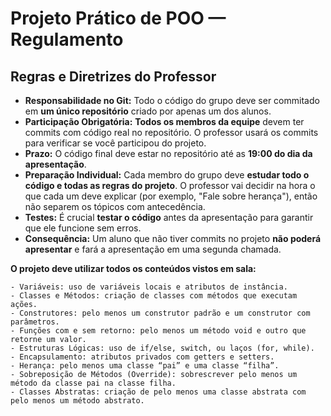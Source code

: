 # Projeto Prático de POO — Regulamento

## Regras e Diretrizes do Professor

* **Responsabilidade no Git:** Todo o código do grupo deve ser commitado em **um único repositório** criado por apenas um dos alunos.
* **Participação Obrigatória:** **Todos os membros da equipe** devem ter commits com código real no repositório. O professor usará os commits para verificar se você participou do projeto.
* **Prazo:** O código final deve estar no repositório até as **19:00 do dia da apresentação**.
* **Preparação Individual:** Cada membro do grupo deve **estudar todo o código e todas as regras do projeto**. O professor vai decidir na hora o que cada um deve explicar (por exemplo, "Fale sobre herança"), então não separem os tópicos com antecedência.
* **Testes:** É crucial **testar o código** antes da apresentação para garantir que ele funcione sem erros.
* **Consequência:** Um aluno que não tiver commits no projeto **não poderá apresentar** e fará a apresentação em uma segunda chamada.


**O projeto deve utilizar todos os conteúdos vistos em sala:**

    - Variáveis: uso de variáveis locais e atributos de instância.
    - Classes e Métodos: criação de classes com métodos que executam ações.
    - Construtores: pelo menos um construtor padrão e um construtor com parâmetros.
    - Funções com e sem retorno: pelo menos um método void e outro que retorne um valor.
    - Estruturas Lógicas: uso de if/else, switch, ou laços (for, while).
    - Encapsulamento: atributos privados com getters e setters.
    - Herança: pelo menos uma classe “pai” e uma classe “filha”.
    - Sobreposição de Métodos (Override): sobrescrever pelo menos um método da classe pai na classe filha.
    - Classes Abstratas: criação de pelo menos uma classe abstrata com pelo menos um método abstrato.
